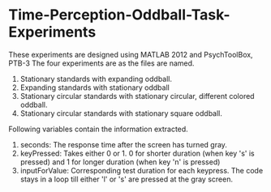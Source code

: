 # Time-Perception-Oddball-Task-Experiments

These experiments are designed using MATLAB 2012 and PsychToolBox, PTB-3
The four experiments are as the files are named.
1. Stationary standards with expanding oddball.
2. Expanding standards with stationary oddball
3. Stationary circular standards with stationary circular, different colored oddball.
4. Stationary circular standards with stationary square oddball.

Following variables contain the information extracted.
1. seconds: The response time after the screen has turned gray.
2. keyPressed: Takes either 0 or 1. 0 for shorter duration (when key 's' is pressed) and 1 for longer duration (when key 'n' is pressed)
3. inputForValue: Corresponding test duration for each keypress. 
The code stays in a loop till either 'l' or 's' are pressed at the gray screen.
